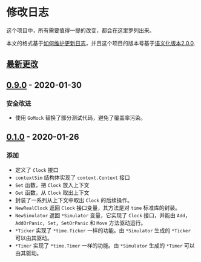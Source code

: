 # 修改日志

这个项目中，所有需要值得一提的改变，都会在这里罗列出来。

本文的格式基于[如何维护更新日志](https://keepachangelog.com/zh-CN/1.0.0/)，并且这个项目的版本号基于[语义化版本2.0.0](https://semver.org/lang/zh-CN/).

## [最新更改]

## [0.9.0] - 2020-01-30

### 安全改进

- 使用 `GoMock` 替换了部分测试代码，避免了覆盖率污染。

## [0.1.0] - 2020-01-26

### 添加

- 定义了 `Clock` 接口
- `contextSim` 结构体实现了 `context.Context` 接口
- `Set` 函数，把 `Clock` 放入上下文
- `Get` 函数，从 `Clock` 取出上下文
- 封装了一系列从上下文中取出 `Clock` 的后续操作。
- `NewRealClock` 返回 `Clock` 接口变量，其方法是对 `time` 标准库的封装。
- `NewSimulator` 返回 `*Simulator` 变量，它实现了 `Clock` 接口，并能由 `Add`，`AddOrPanic`，`Set`，`SetOrPanic` 和 `Move` 方法驱动运行。
- `*Ticker` 实现了 `*time.Ticker` 一样的功能。由 `*Simulator` 生成的 `*Ticker` 可以由其驱动。
- `*Timer` 实现了 `*time.Timer` 一样的功能。由 `*Simulator` 生成的 `*Timer` 可以由其驱动。

[最新更改]: https://github.com/jujili/clock/compare/v0.9.0...HEAD
[0.9.0]: https://github.com/jujili/clock/compare/v0.1.0...0.9.0
[0.1.0]: https://github.com/jujili/clock/compare/v0.0.0...v0.1.0

<!-- ### 添加 -->
<!-- ### 变更 -->
<!-- ### 待删除 -->
<!-- ### 已删除 -->
<!-- ### 修复 -->
<!-- ### 安全改进 -->
<!--  -->
<!-- ### Added 新添加的功能。 -->
<!-- ### Changed 对现有功能的变更。 -->
<!-- ### Deprecated 已经不建议使用，准备很快移除的功能。 -->
<!-- ### Removed 已经移除的功能。 -->
<!-- ### Fixed 对bug的修复 -->
<!-- ### Security 对安全的改进 -->
